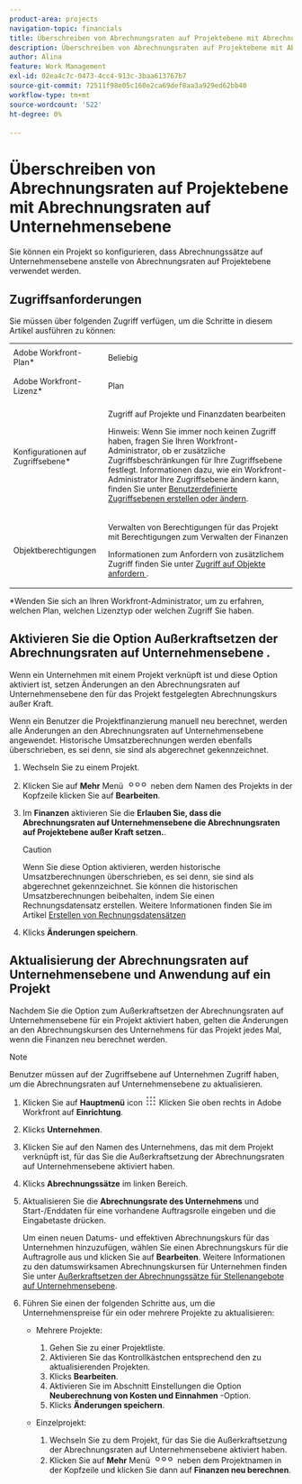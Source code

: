 ```yaml
---
product-area: projects
navigation-topic: financials
title: Überschreiben von Abrechnungsraten auf Projektebene mit Abrechnungsraten auf Unternehmensebene
description: Überschreiben von Abrechnungsraten auf Projektebene mit Abrechnungsraten auf Unternehmensebene
author: Alina
feature: Work Management
exl-id: 02ea4c7c-0473-4cc4-913c-3baa613767b7
source-git-commit: 72511f98e05c160e2ca69def8aa3a929ed62bb40
workflow-type: tm+mt
source-wordcount: '522'
ht-degree: 0%

---
```


# Überschreiben von Abrechnungsraten auf Projektebene mit Abrechnungsraten auf Unternehmensebene

<!--
<p data-mc-conditions="QuicksilverOrClassic.Draft mode">(NOTE: THIS IS LINKED TO THE UI IN THE EDIT PROJECT MODAL)</p>
-->

Sie können ein Projekt so konfigurieren, dass Abrechnungssätze auf Unternehmensebene anstelle von Abrechnungsraten auf Projektebene verwendet werden.

## Zugriffsanforderungen

Sie müssen über folgenden Zugriff verfügen, um die Schritte in diesem Artikel ausführen zu können:

<table style="table-layout:auto"> 
 <col> 
 <col> 
 <tbody> 
  <tr> 
   <td role="rowheader">Adobe Workfront-Plan*</td> 
   <td> <p>Beliebig</p> </td> 
  </tr> 
  <tr> 
   <td role="rowheader">Adobe Workfront-Lizenz*</td> 
   <td> <p>Plan </p> </td> 
  </tr> 
  <tr> 
   <td role="rowheader">Konfigurationen auf Zugriffsebene*</td> 
   <td> <p>Zugriff auf Projekte und Finanzdaten bearbeiten</p> <p>Hinweis: Wenn Sie immer noch keinen Zugriff haben, fragen Sie Ihren Workfront-Administrator, ob er zusätzliche Zugriffsbeschränkungen für Ihre Zugriffsebene festlegt. Informationen dazu, wie ein Workfront-Administrator Ihre Zugriffsebene ändern kann, finden Sie unter <a href="../../../administration-and-setup/add-users/configure-and-grant-access/create-modify-access-levels.md" class="MCXref xref">Benutzerdefinierte Zugriffsebenen erstellen oder ändern</a>.</p> </td> 
  </tr> 
  <tr> 
   <td role="rowheader">Objektberechtigungen</td> 
   <td> <p>Verwalten von Berechtigungen für das Projekt mit Berechtigungen zum Verwalten der Finanzen</p> <p>Informationen zum Anfordern von zusätzlichem Zugriff finden Sie unter <a href="../../../workfront-basics/grant-and-request-access-to-objects/request-access.md" class="MCXref xref">Zugriff auf Objekte anfordern </a>.</p> </td> 
  </tr> 
 </tbody> 
</table>

&#42;Wenden Sie sich an Ihren Workfront-Administrator, um zu erfahren, welchen Plan, welchen Lizenztyp oder welchen Zugriff Sie haben.

## Aktivieren Sie die Option Außerkraftsetzen der Abrechnungsraten auf Unternehmensebene .

Wenn ein Unternehmen mit einem Projekt verknüpft ist und diese Option aktiviert ist, setzen Änderungen an den Abrechnungsraten auf Unternehmensebene den für das Projekt festgelegten Abrechnungskurs außer Kraft.

Wenn ein Benutzer die Projektfinanzierung manuell neu berechnet, werden alle Änderungen an den Abrechnungsraten auf Unternehmensebene angewendet. Historische Umsatzberechnungen werden ebenfalls überschrieben, es sei denn, sie sind als abgerechnet gekennzeichnet.

1. Wechseln Sie zu einem Projekt.
1. Klicken Sie auf **Mehr** Menü ![](assets/qs-more-icon-on-an-object.png) neben dem Namen des Projekts in der Kopfzeile klicken Sie auf **Bearbeiten**.
1. Im **Finanzen** aktivieren Sie die **Erlauben Sie, dass die Abrechnungsraten auf Unternehmensebene die Abrechnungsraten auf Projektebene außer Kraft setzen.**.

   >[!CAUTION]
   >
   >Wenn Sie diese Option aktivieren, werden historische Umsatzberechnungen überschrieben, es sei denn, sie sind als abgerechnet gekennzeichnet. Sie können die historischen Umsatzberechnungen beibehalten, indem Sie einen Rechnungsdatensatz erstellen. Weitere Informationen finden Sie im Artikel [Erstellen von Rechnungsdatensätzen](../../../manage-work/projects/project-finances/create-billing-records.md)

1. Klicks **Änderungen speichern**.

## Aktualisierung der Abrechnungsraten auf Unternehmensebene und Anwendung auf ein Projekt

Nachdem Sie die Option zum Außerkraftsetzen der Abrechnungsraten auf Unternehmensebene für ein Projekt aktiviert haben, gelten die Änderungen an den Abrechnungskursen des Unternehmens für das Projekt jedes Mal, wenn die Finanzen neu berechnet werden.

>[!NOTE]
>
>Benutzer müssen auf der Zugriffsebene auf Unternehmen Zugriff haben, um die Abrechnungsraten auf Unternehmensebene zu aktualisieren.

1. Klicken Sie auf **Hauptmenü** icon ![](assets/main-menu-icon.png) Klicken Sie oben rechts in Adobe Workfront auf **Einrichtung**.
1. Klicks **Unternehmen**.
1. Klicken Sie auf den Namen des Unternehmens, das mit dem Projekt verknüpft ist, für das Sie die Außerkraftsetzung der Abrechnungsraten auf Unternehmensebene aktiviert haben.
1. Klicks **Abrechnungssätze** im linken Bereich.
1. Aktualisieren Sie die **Abrechnungsrate des Unternehmens** und Start-/Enddaten für eine vorhandene Auftragsrolle eingeben und die Eingabetaste drücken.

   Um einen neuen Datums- und effektiven Abrechnungskurs für das Unternehmen hinzuzufügen, wählen Sie einen Abrechnungskurs für die Auftragrolle aus und klicken Sie auf **Bearbeiten**. Weitere Informationen zu den datumswirksamen Abrechnungskursen für Unternehmen finden Sie unter [Außerkraftsetzen der Abrechnungssätze für Stellenangebote auf Unternehmensebene](/help/quicksilver/administration-and-setup/set-up-workfront/organizational-setup/override-job-role-billing-rates-company-level.md).

1. Führen Sie einen der folgenden Schritte aus, um die Unternehmenspreise für ein oder mehrere Projekte zu aktualisieren:

   * Mehrere Projekte:

      1. Gehen Sie zu einer Projektliste.
      1. Aktivieren Sie das Kontrollkästchen entsprechend den zu aktualisierenden Projekten.
      1. Klicks **Bearbeiten**.
      1. Aktivieren Sie im Abschnitt Einstellungen die Option **Neuberechnung von Kosten und Einnahmen** -Option.
      1. Klicks **Änderungen speichern**.

   * Einzelprojekt:

      1. Wechseln Sie zu dem Projekt, für das Sie die Außerkraftsetzung der Abrechnungsraten auf Unternehmensebene aktiviert haben.
      1. Klicken Sie auf **Mehr** Menü ![](assets/qs-more-icon-on-an-object.png) neben dem Projektnamen in der Kopfzeile und klicken Sie dann auf **Finanzen neu berechnen**.
